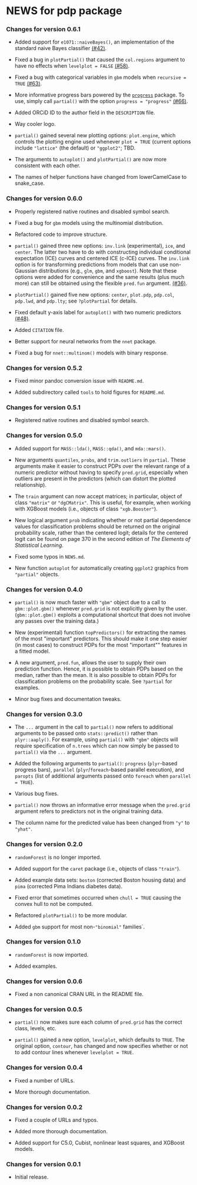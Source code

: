# NEWS for pdp package

### Changes for version 0.6.1

* Added support for `e1071::naiveBayes()`, an implementation of the standard naive Bayes classifier [(#42)](https://github.com/bgreenwell/pdp/issues/42).

* Fixed a bug in `plotPartial()` that caused the `col.regions` argument to have no effects when `levelplot = FALSE` [(#58)](https://github.com/bgreenwell/pdp/issues/58).

* Fixed a bug with categorical variables in `gbm` models when `recursive = TRUE` [(#63)](https://github.com/bgreenwell/pdp/issues/63).

* More informative progress bars powered by the [`progress`](https://cran.r-project.org/package=progress) package. To use, simply call `partial()` with the option `progress = "progress"` [(#66)](https://github.com/bgreenwell/pdp/issues/66).

* Added ORCiD ID to the author field in the `DESCRIPTION` file.

* Way cooler logo.

* `partial()` gained several new plotting options: `plot.engine`, which controls the plotting engine used whenever `plot = TRUE` (current options include `"lattice"` (the default) or `"ggplot2"`; TBD. 

* The arguments to `autoplot()` and `plotPartial()` are now more consistent with each other.

* The names of helper functions have changed from lowerCamelCase to snake_case.


### Changes for version 0.6.0

* Properly registered native routines and disabled symbol search.

* Fixed a bug for `gbm` models using the multinomial distribution.

* Refactored code to improve structure.

* `partial()` gained three new options: `inv.link` (experimental), `ice`, and `center`. The latter two have to do with constructing individual conditional expectation (ICE) curves and centered ICE (c-ICE) curves. The `inv.link` option is for transforming predictions from models that can use non-Gaussian distributions (e.g., `glm`, `gbm`, and `xgboost`). Note that these options were added for convenience and the same results (plus much more) can still be obtained using the flexible `pred.fun` argument. [(#36)](https://github.com/bgreenwell/pdp/issues/36).

* `plotPartial()` gained five new options: `center`, `plot.pdp`, `pdp.col`, `pdp.lwd`, and `pdp.lty`; see `?plotPartial` for details.

* Fixed default y-axis label for `autoplot()` with two numeric predictors [(#48)](https://github.com/bgreenwell/pdp/issues/48).

* Added `CITATION` file.

* Better support for neural networks from the `nnet` package.

* Fixed a bug for `nnet::multinom()` models with binary response.


### Changes for version 0.5.2

* Fixed minor pandoc conversion issue with `README.md`.

* Added subdirectory called `tools` to hold figures for `README.md`.


### Changes for version 0.5.1

* Registered native routines and disabled symbol search.


### Changes for version 0.5.0

* Added support for `MASS::lda()`, `MASS::qda()`, and `mda::mars()`.

* New arguments `quantiles`, `probs`, and `trim.outliers` in `partial`. These arguments make it easier to construct PDPs over the relevant range of a numeric predictor without having to specify `pred.grid`, especially when outliers are present in the predictors (which can distort the plotted relationship).

* The `train` argument can now accept matrices; in particular, object of class `"matrix"` or `"dgCMatrix"`. This is useful, for example, when working with XGBoost models (i.e., objects of class `"xgb.Booster"`).

* New logical argument `prob` indicating whether or not partial dependence values for classification problems should be returned on the original probability scale, rather than the centered logit; details for the centered logit can be found on page 370 in the second edition of *The Elements of Statistical Learning*.

* Fixed some typos in `NEWS.md`.

* New function `autoplot` for automatically creating `ggplot2` graphics from `"partial"` objects.


### Changes for version 0.4.0

* `partial()` is now much faster with `"gbm"` object due to a call to `gbm::plot.gbm()` whenever `pred.grid` is not explicitly given by the user. (`gbm::plot.gbm()` exploits a computational shortcut that does not involve any passes over the training data.)

* New (experimental) function `topPredictors()` for extracting the names of the most "important" predictors. This should make it one step easier (in most cases) to construct PDPs for the most "important"" features in a fitted model.

* A new argument, `pred.fun`, allows the user to supply their own prediction function. Hence, it is possible to obtain PDPs based on the median, rather than the mean. It is also possible to obtain PDPs for classification problems on the probability scale. See `?partial` for examples.

* Minor bug fixes and documentation tweaks.


### Changes for version 0.3.0

* The `...` argument in the call to `partial()` now refers to additional arguments to be passed onto `stats::predict()` rather than `plyr::aaply()`. For example, using `partial()` with `"gbm"` objects will require specification of `n.trees` which can now simply be passed to `partial()` via the `...` argument.

* Added the following arguments to `partial()`: `progress` (`plyr`-based progress bars), `parallel` (`plyr`/`foreach`-based parallel execution), and `paropts` (list of additional arguments passed onto `foreach` when `parallel = TRUE`).

* Various bug fixes.

* `partial()` now throws an informative error message when the `pred.grid` argument refers to predictors not in the original training data.

* The column name for the predicted value has been changed from `"y"` to `"yhat"`.


### Changes for version 0.2.0

* `randomForest` is no longer imported.

* Added support for the `caret` package (i.e., objects of class `"train"`).

* Added example data sets: `boston` (corrected Boston housing data) and `pima` (corrected Pima Indians diabetes data).

* Fixed error that sometimes occurred when `chull = TRUE` causing the convex hull to not be computed.

* Refactored `plotPartial()` to be more modular.

* Added `gbm` support for most non-`"binomial"` families`.


### Changes for version 0.1.0

* `randomForest` is now imported.

* Added examples.


### Changes for version 0.0.6

* Fixed a non canonical CRAN URL in the README file.


### Changes for version 0.0.5

* `partial()` now makes sure each column of `pred.grid` has the correct class, levels, etc.

* `partial()` gained a new option, `levelplot`, which defaults to `TRUE`. The original option, `contour`, has changed and now specifies whether or not to add contour lines whenever `levelplot = TRUE`.


### Changes for version 0.0.4

* Fixed a number of URLs.

* More thorough documentation.


### Changes for version 0.0.2

* Fixed a couple of URLs and typos.

* Added more thorough documentation.

* Added support for C5.0, Cubist, nonlinear least squares, and XGBoost models.


### Changes for version 0.0.1

* Initial release.
